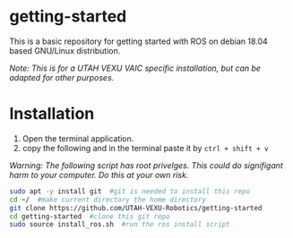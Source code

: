 # getting-started
This is a basic repository for getting started with ROS on debian 18.04 based GNU/Linux distribution.

*Note: This is for a UTAH VEXU VAIC specific installation, but can be adapted for other purposes.*

# Installation
1. Open the terminal application.
2. copy the following and in the terminal paste it by `ctrl + shift + v`

*Warning: The following script has root privelges. This could do signifigant harm to your computer. Do this at your own risk.*

```bash
sudo apt -y install git  #git is needed to install this repo
cd ~/  #make current directory the home directory
git clone https://github.com/UTAH-VEXU-Robotics/getting-started
cd getting-started  #clone this git repo
sudo source install_ros.sh  #run the ros install script
```
